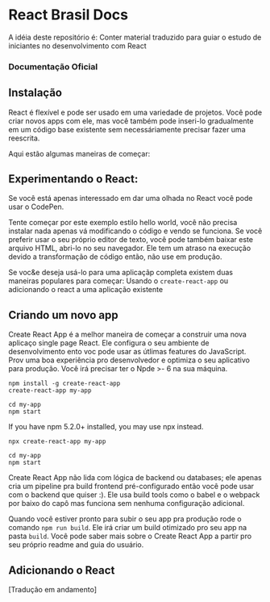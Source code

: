 # React Brasil Docs 
A idéia deste repositório é: Conter material traduzido para guiar o estudo de iniciantes no desenvolvimento com React

### Documentação Oficial

## Instalação
React é flexível e pode ser usado em uma variedade de projetos. Você pode criar novos apps com ele, mas você também pode inseri-lo gradualmente em um código base existente sem necessáriamente precisar fazer uma reescrita.

Aqui estão algumas maneiras de começar:

## Experimentando o React:
Se você está apenas interessado em dar uma olhada no React você pode usar o CodePen.

Tente começar por este exemplo estilo hello world, você não precisa instalar nada apenas  vá modificando o código e vendo se funciona.
Se você preferir usar o seu próprio editor de texto, você pode também baixar este arquivo HTML, abri-lo no seu navegador. Ele tem um atraso na execução devido a transformação de código então, não use em produção.

Se voc&e deseja usá-lo para uma aplicaçãp completa existem duas maneiras populares para começar: Usando o `create-react-app` ou adicionando o react a uma aplicação existente

## Criando um novo app
Create React App é a melhor maneira de começar a construir uma nova aplicaço single page React. Ele configura o seu ambiente de desenvolvimento ento voc pode usar as útlimas features do JavaScript. Prov uma boa experiência pro desenvolvedor e optimiza o seu aplicativo para produção. Você irá precisar ter o Npde >- 6 na sua máquina.

```
npm install -g create-react-app
create-react-app my-app

cd my-app
npm start
```

If you have npm 5.2.0+ installed, you may use npx instead.
```
npx create-react-app my-app

cd my-app
npm start
```

Create React App não lida com lógica de backend ou databases; ele apenas cria um pipeline pra build frontend pré-configurado então você pode usar com o backend que quiser :). Ele usa build tools como o babel e o webpack por baixo do capô mas funciona sem nenhuma configuração adicional.

Quando você estiver pronto para subir o seu app pra produção rode o comando `npm run build`. Ele irá criar um build otimizado pro seu app na pasta `build`. Você pode saber mais sobre o Create React App a partir pro seu próprio readme and guia do usuário.

## Adicionando o React
[Tradução em andamento]
